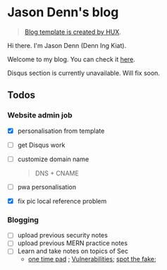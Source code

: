 # Jason Denn's blog

> [Blog template is created by HUX](https://github.com/Huxpro/huxpro.github.io).

Hi there. I'm Jason Denn (Denn Ing Kiat).

Welcome to my blog. You can check it [here](hbxz.github.io).

Disqus section is currently unavailable. Will fix soon.

## Todos

### Website admin job

- [x] personalisation from template

- [ ] get Disqus work

- [ ] customize domain name

  > DNS + CNAME

- [ ] pwa personalisation

- [x] fix pic local reference problem

### Blogging

- [ ] upload previous security notes
- [ ] upload previous MERN practice notes
- [ ] Learn and take notes on topics of Sec
  - [one time pad](https://www.openlearning.com/unswcourses/courses/sec-2020/otp/) ; [Vulnerabilities](https://www.openlearning.com/unswcourses/courses/sec-2020/vulns/); [spot the fake](https://www.openlearning.com/unswcourses/courses/sec-2020/fake/);
